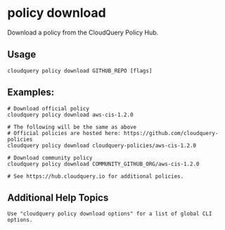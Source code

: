 # policy download

Download a policy from the CloudQuery Policy Hub.

## Usage
```
cloudquery policy download GITHUB_REPO [flags]
```

## Examples:
```
# Download official policy
cloudquery policy download aws-cis-1.2.0

# The following will be the same as above
# Official policies are hosted here: https://github.com/cloudquery-policies
cloudquery policy download cloudquery-policies/aws-cis-1.2.0

# Download community policy
cloudquery policy download COMMUNITY_GITHUB_ORG/aws-cis-1.2.0

# See https://hub.cloudquery.io for additional policies.
```

## Additional Help Topics
```
Use "cloudquery policy download options" for a list of global CLI options.
```
